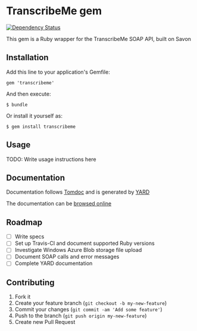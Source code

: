 # TranscribeMe gem

[![Dependency Status](https://gemnasium.com/tuttinator/transcribeme.png)](https://gemnasium.com/tuttinator/transcribeme)

This gem is a Ruby wrapper for the TranscribeMe SOAP API, built on Savon

## Installation

Add this line to your application's Gemfile:

    gem 'transcribeme'

And then execute:

    $ bundle

Or install it yourself as:

    $ gem install transcribeme

## Usage

TODO: Write usage instructions here

## Documentation

Documentation follows [Tomdoc](http://tomdoc.org) and is generated by [YARD](http://yardoc.org)

The documentation can be [browsed online](http://rubydoc.info/github/tuttinator/transcribeme/master/frames)

## Roadmap

- [ ] Write specs
- [ ] Set up Travis-CI and document supported Ruby versions
- [ ] Investigate Windows Azure Blob storage file upload
- [ ] Document SOAP calls and error messages
- [ ] Complete YARD documentation

## Contributing

1. Fork it
2. Create your feature branch (`git checkout -b my-new-feature`)
3. Commit your changes (`git commit -am 'Add some feature'`)
4. Push to the branch (`git push origin my-new-feature`)
5. Create new Pull Request


